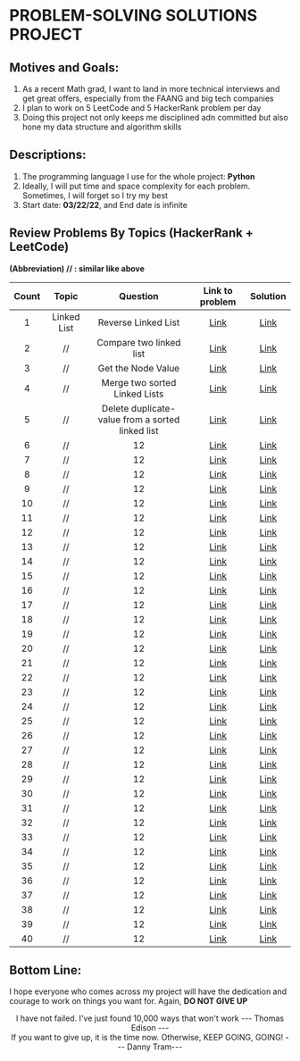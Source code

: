 
# PROBLEM-SOLVING SOLUTIONS PROJECT

## Motives and Goals: 
1. As a recent Math grad, I want to land in more technical interviews and 
   get great offers, especially from the FAANG and big tech companies
2. I plan to work on 5 LeetCode and 5 HackerRank problem per day 
3. Doing this project not only keeps me disciplined adn committed but also 
   hone my data structure and algorithm skills

## Descriptions:
1. The programming language I use for the whole project: **Python**
2. Ideally, I will put time and space complexity for each problem. Sometimes,
   I will forget so I try my best
3. Start date: **03/22/22**, and End date is infinite

## Review Problems By Topics (HackerRank + LeetCode)
**(Abbreviation) // : similar like above**
<br/>

|**Count**| **Topic** | **Question** | **Link to problem** | **Solution**  
|:---:|:---:|:---:|:---:|:---:|
|1|Linked List| Reverse Linked List | [Link](https://www.hackerrank.com/challenges/reverse-a-linked-list/problem?isFullScreen=true&h_r=next-challenge&h_v=zen&h_r=next-challenge&h_v=zen&h_r=next-challenge&h_v=zen&h_r=next-challenge&h_v=zen&h_r=next-challenge&h_v=zen&h_r=next-challenge&h_v=zen) | [Link](https://github.com/tramnhatquang/Solutions-Project/blob/master/Data%20Structure%20(HackerRank%20%2B%20LeetCode)/Linked%20List/Reverse%20a%20linked%20list.py)
|2|//| Compare two linked list  | [Link](https://www.hackerrank.com/challenges/compare-two-linked-lists?isFullScreen=true) | [Link](https://github.com/tramnhatquang/Solutions-Project/blob/master/Data%20Structure%20(HackerRank%20%2B%20LeetCode)/Linked%20List/Compare%20two%20linked%20lists.py)
|3|//|Get the Node Value|[Link](https://www.hackerrank.com/challenges/get-the-value-of-the-node-at-a-specific-position-from-the-tail/problem?isFullScreen=true) | [Link](https://github.com/tramnhatquang/Solutions-Project/blob/master/Data%20Structure%20(HackerRank%20%2B%20LeetCode)/Linked%20List/Get%20Node%20Value.py)
|4| //| Merge two sorted Linked Lists|[Link](https://www.hackerrank.com/challenges/merge-two-sorted-linked-lists?isFullScreen=true) | [Link](https://github.com/tramnhatquang/Solutions-Project/blob/master/Data%20Structure%20(HackerRank%20%2B%20LeetCode)/Linked%20List/Merge%20two%20sorted%20linked%20lists.py)
|5|//|Delete duplicate-value from a sorted linked list| [Link](https://www.hackerrank.com/challenges/delete-duplicate-value-nodes-from-a-sorted-linked-list/problem?h_r=internal-search&isFullScreen=true&h_r=next-challenge&h_v=zen)| [Link](https://github.com/tramnhatquang/Solutions-Project/blob/master/Data%20Structure%20(HackerRank%20%2B%20LeetCode)/Linked%20List/Delete%20duplicate-value%20nodes%20from%20a%20sorted%20linked%20list.py)
|6|//|12|[Link]()|[Link]()
|7|//|12|[Link]()|[Link]()
|8|//|12|[Link]()|[Link]()
|9|//|12|[Link]()|[Link]()
|10|//|12|[Link]()|[Link]()
|11|//|12|[Link]()|[Link]()
|12|//|12|[Link]()|[Link]()
|13|//|12|[Link]()|[Link]()
|14|//|12|[Link]()|[Link]()
|15|//|12|[Link]()|[Link]()
|16|//|12|[Link]()|[Link]()
|17|//|12|[Link]()|[Link]()
|18|//|12|[Link]()|[Link]()
|19|//|12|[Link]()|[Link]()
|20|//|12|[Link]()|[Link]()
|21|//|12|[Link]()|[Link]()
|22|//|12|[Link]()|[Link]()
|23|//|12|[Link]()|[Link]()
|24|//|12|[Link]()|[Link]()
|25|//|12|[Link]()|[Link]()
|26|//|12|[Link]()|[Link]()
|27|//|12|[Link]()|[Link]()
|28|//|12|[Link]()|[Link]()
|29|//|12|[Link]()|[Link]()
|30|//|12|[Link]()|[Link]()
|31|//|12|[Link]()|[Link]()
|32|//|12|[Link]()|[Link]()
|33|//|12|[Link]()|[Link]()
|34|//|12|[Link]()|[Link]()
|35|//|12|[Link]()|[Link]()
|36|//|12|[Link]()|[Link]()
|37|//|12|[Link]()|[Link]()
|38|//|12|[Link]()|[Link]()
|39|//|12|[Link]()|[Link]()
|40|//|12|[Link]()|[Link]()










## Bottom Line: 
I hope everyone who comes across my project will have the dedication and 
courage to work on things you want for. 
Again, **DO NOT GIVE UP**
<p align="center">
   I have not failed. I've just found 10,000 ways that won't work  --- Thomas Edison ---<br/>
   If you want to give up, it is the time now. Otherwise, KEEP GOING, GOING! --- Danny Tram---
</p>



